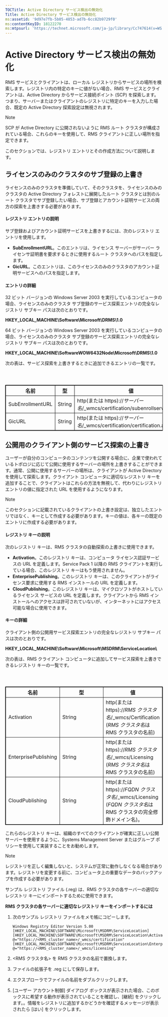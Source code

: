 ```yaml
---
TOCTitle: Active Directory サービス検出の無効化
Title: Active Directory サービス検出の無効化
ms:assetid: '9d97e7fb-5b05-4853-ad7b-6cc82b9729f0'
ms:contentKeyID: 18122270
ms:mtpsurl: 'https://technet.microsoft.com/ja-jp/library/Cc747614(v=WS.10)'
---
```


Active Directory サービス検出の無効化
=====================================

RMS サービスとクライアントは、ローカル レジストリからサービスの場所を検索します。レジストリ内の特定のキーに値がない場合、RMS サービスとクライアントは、Active Directory からサービス接続ポイント (SCP) を探索します。つまり、サーバーまたはクライアントのレジストリに特定のキーを入力した場合、既定の Active Directory 探索設定は無視されます。

> [!NOTE]
> SCP が Active Directory に公開されないように RMS ルート クラスタが構成されている場合、これらのキーを使用して、RMS クライアントに正しい場所を指定できます。 

このセクションでは、レジストリ エントリとその作成方法について説明します。

ライセンスのみのクラスタのサブ登録の上書き
------------------------------------------

ライセンスのみのクラスタを準備していて、そのクラスタを、ライセンスのみのクラスタの Active Directory フォレストに展開したルート クラスタとは別のルート クラスタでサブ登録したい場合、サブ登録とアカウント証明サービスの両方の探索を上書きする必要があります。

#### レジストリ エントリの説明

サブ登録およびアカウント証明サービスを上書きするには、次のレジストリ エントリを使用します。

-   **SubEnrollmentURL**。このエントリは、ライセンス サーバーがサーバー ライセンサ証明書を要求するときに使用するルート クラスタへのパスを指定します。
-   **GicURL**。このエントリは、このライセンスのみのクラスタのアカウント証明サービスへのパスを指定します。

#### エントリの詳細

32 ビット バージョンの Windows Server 2003 を実行しているコンピュータの場合、ライセンスのみのクラスタ サブ登録のサービス探索エントリの完全なレジストリ サブキー パスは次のとおりです。

**HKEY\_LOCAL\_MACHINE\\Software\\Microsoft\\DRMS\\1.0**

64 ビット バージョンの Windows Server 2003 を実行しているコンピュータの場合、ライセンスのみのクラスタ サブ登録のサービス探索エントリの完全なレジストリ サブキー パスは次のとおりです。

**HKEY\_LOCAL\_MACHINE\\SoftwareWOW6432Node\\Microsoft\\DRMS\\1.0**

次の表は、サービス探索を上書きするときに追加できるエントリの一覧です。

###  

 
<table style="border:1px solid black;">
<colgroup>
<col width="33%" />
<col width="33%" />
<col width="33%" />
</colgroup>
<thead>
<tr class="header">
<th style="border:1px solid black;" >名前</th>
<th style="border:1px solid black;" >型</th>
<th style="border:1px solid black;" >値</th>
</tr>
</thead>
<tbody>
<tr class="odd">
<td style="border:1px solid black;">SubEnrollmentURL</td>
<td style="border:1px solid black;">String</td>
<td style="border:1px solid black;">http(または https)://<em>サーバー名</em>/_wmcs/certification/subenrollservice.asmx</td>
</tr>
<tr class="even">
<td style="border:1px solid black;">GicURL</td>
<td style="border:1px solid black;">String</td>
<td style="border:1px solid black;">http(または https)://<em>サーバー名</em>/_wmcs/certification/certification.asmx</td>
</tr>
</tbody>
</table>
  
公開用のクライアント側のサービス探索の上書き  
--------------------------------------------
  
ユーザーが自分のコンピュータのコンテンツを公開する場合に、企業で使われているトポロジに応じて公開に使用するサーバーの場所を上書きすることができます。通常、公開に使用するサーバーの場所は、クライアントが Active Directory を使用して探索します。クライアント コンピュータに適切なレジストリ キーを追加することで、クライアントはこれらの方法を無視して、代わりにレジストリ エントリの値に指定された URL を使用するようになります。

> [!NOTE] 
> このセクションに記載されているクライアントの上書き設定は、独立したエントリではなく、キーとして作成する必要があります。キーの値は、各キーの既定のエントリに作成する必要があります。
  
#### レジストリ キーの説明
  
次のレジストリ キーは、RMS クラスタの自動探索の上書きに使用できます。
  
-   **Activation**。このレジストリ キーは、コンピュータ ライセンス認証サービスの URL を定義します。Service Pack 1 以降の RMS クライアントを実行している場合、このレジストリ キーはもう使用されません。  
-   **EnterprisePublishing**。このレジストリ キーは、このクライアントがライセンス要求に使用する RMS インストールの URL を定義します。  
-   **CloudPublishing**。このレジストリ キーは、マイクロソフトがホストしているライセンス サービスの URL を定義します。クライアントから RMS インストールへのアクセスは許可されていないが、インターネットにはアクセス可能な場合に使用できます。
  
#### キーの詳細
  
クライアント側の公開用サービス探索エントリの完全なレジストリ サブキー パスは次のとおりです。
  
**HKEY\_LOCAL\_MACHINE\\Software\\Microsoft\\MSDRM\\ServiceLocation\\**
  
次の表は、RMS クライアント コンピュータに追加してサービス探索を上書きできるレジストリ キーの一覧です。
  
###  

 
<table style="border:1px solid black;">
<colgroup>
<col width="33%" />
<col width="33%" />
<col width="33%" />
</colgroup>
<thead>
<tr class="header">
<th style="border:1px solid black;" >名前</th>
<th style="border:1px solid black;" >型</th>
<th style="border:1px solid black;" >値</th>
</tr>
</thead>
<tbody>
<tr class="odd">
<td style="border:1px solid black;">Activation</td>
<td style="border:1px solid black;">String</td>
<td style="border:1px solid black;">http(または https)://<em>RMS クラスタ名</em>/_wmcs/Certification (<em>RMS クラスタ名</em>は RMS クラスタの名前)</td>
</tr>
<tr class="even">
<td style="border:1px solid black;">EnterprisePublishing</td>
<td style="border:1px solid black;">String</td>
<td style="border:1px solid black;">http(または https)://<em>RMS クラスタ名</em>/_wmcs/Licensing (<em>RMS クラスタ名</em>は RMS クラスタの名前)</td>
</tr>
<tr class="odd">
<td style="border:1px solid black;">CloudPublishing</td>
<td style="border:1px solid black;">String</td>
<td style="border:1px solid black;">http(または https)://<em>FQDN クラスタ名</em>/_wmcs/Licensing (<em>FQDN クラスタ名</em>は RMS クラスタの完全修飾ドメイン名)。</td>
</tr>
</tbody>
</table>
  
これらのレジストリ キーは、組織のすべてのクライアントが確実に正しい公開サーバーを使用するように、Systems Management Server またはグループ ポリシーを使用して実装することをお勧めします。

> [!NOTE] 
> レジストリを正しく編集しないと、システムが正常に動作しなくなる場合があります。レジストリを変更する前に、コンピュータ上の重要なデータのバックアップを作成する必要があります。 
  
サンプル レジストリ ファイル (.reg) は、RMS クラスタの各サーバーの適切なレジストリ キーにインポートするために使用できます。
  
**RMS クラスタの各サーバーに適切なレジストリ キーをインポートするには**  
1.  次のサンプル レジストリ ファイルをメモ帳にコピーします。
  
    ```
    Windows Registry Editor Version 5.00
    [HKEY_LOCAL_MACHINE\SOFTWARE\Microsoft\MSDRM\ServiceLocation]
    [HKEY_LOCAL_MACHINE\SOFTWARE\Microsoft\MSDRM\ServiceLocation\Activation]
    @="https://<RMS_cluster_name>/_wmcs/certification"
    [HKEY_LOCAL_MACHINE\SOFTWARE\Microsoft\MSDRM\ServiceLocation\EnterprisePublishing]
    @="https://<RMS_cluster_name>/_wmcs/licensing"
    ```
  
2.  &lt;RMS クラスタ名&gt; を RMS クラスタの名前で置換します。
  
3.  ファイルの拡張子を .reg にして保存します。
  
4.  エクスプローラでファイルの名前をダブルクリックします。
  
5.  \[ユーザー アカウント制御\] ダイアログ ボックスが表示された場合、このボックスに希望する動作が表示されていることを確認し、\[継続\] をクリックします。。情報をレジストリに追加するかどうかを確認するメッセージが表示されたら \[はい\] をクリックします。
